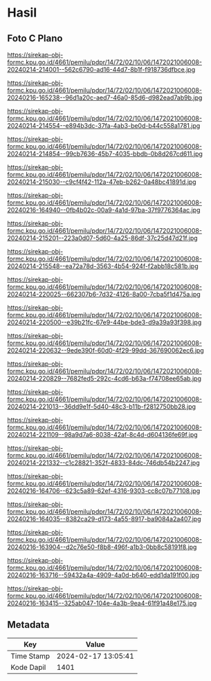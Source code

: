 # Hasil

## Foto C Plano

https://sirekap-obj-formc.kpu.go.id/4661/pemilu/pdpr/14/72/02/10/06/1472021006008-20240214-214001--562c6790-ad16-44d7-8b1f-f918736dfbce.jpg

https://sirekap-obj-formc.kpu.go.id/4661/pemilu/pdpr/14/72/02/10/06/1472021006008-20240216-165238--96d1a20c-aed7-46a0-85d6-d982ead7ab9b.jpg

https://sirekap-obj-formc.kpu.go.id/4661/pemilu/pdpr/14/72/02/10/06/1472021006008-20240214-214554--e894b3dc-37fa-4ab3-be0d-b44c558a1781.jpg

https://sirekap-obj-formc.kpu.go.id/4661/pemilu/pdpr/14/72/02/10/06/1472021006008-20240214-214854--99cb7636-45b7-4035-bbdb-0b8d267cd611.jpg

https://sirekap-obj-formc.kpu.go.id/4661/pemilu/pdpr/14/72/02/10/06/1472021006008-20240214-215030--c9cf4f42-112a-47eb-b262-0a48bc41891d.jpg

https://sirekap-obj-formc.kpu.go.id/4661/pemilu/pdpr/14/72/02/10/06/1472021006008-20240216-164940--0fb4b02c-00a9-4a1d-97ba-37f9776364ac.jpg

https://sirekap-obj-formc.kpu.go.id/4661/pemilu/pdpr/14/72/02/10/06/1472021006008-20240214-215201--223a0d07-5d60-4a25-86df-37c25d47d21f.jpg

https://sirekap-obj-formc.kpu.go.id/4661/pemilu/pdpr/14/72/02/10/06/1472021006008-20240214-215548--ea72a78d-3563-4b54-924f-f2abb18c581b.jpg

https://sirekap-obj-formc.kpu.go.id/4661/pemilu/pdpr/14/72/02/10/06/1472021006008-20240214-220025--662307b6-7d32-4126-8a00-7cba5f1d475a.jpg

https://sirekap-obj-formc.kpu.go.id/4661/pemilu/pdpr/14/72/02/10/06/1472021006008-20240214-220500--e39b21fc-67e9-44be-bde3-d9a39a93f398.jpg

https://sirekap-obj-formc.kpu.go.id/4661/pemilu/pdpr/14/72/02/10/06/1472021006008-20240214-220632--9ede390f-60d0-4f29-99dd-367690062ec6.jpg

https://sirekap-obj-formc.kpu.go.id/4661/pemilu/pdpr/14/72/02/10/06/1472021006008-20240214-220829--7682fed5-292c-4cd6-b63a-f74708ee65ab.jpg

https://sirekap-obj-formc.kpu.go.id/4661/pemilu/pdpr/14/72/02/10/06/1472021006008-20240214-221013--36dd9e1f-5d40-48c3-b11b-f2812750bb28.jpg

https://sirekap-obj-formc.kpu.go.id/4661/pemilu/pdpr/14/72/02/10/06/1472021006008-20240214-221109--98a9d7a6-8038-42af-8c4d-d604136fe69f.jpg

https://sirekap-obj-formc.kpu.go.id/4661/pemilu/pdpr/14/72/02/10/06/1472021006008-20240214-221332--c1c28821-352f-4833-84dc-746db54b2247.jpg

https://sirekap-obj-formc.kpu.go.id/4661/pemilu/pdpr/14/72/02/10/06/1472021006008-20240216-164706--623c5a89-62ef-4316-9303-cc8c07b77108.jpg

https://sirekap-obj-formc.kpu.go.id/4661/pemilu/pdpr/14/72/02/10/06/1472021006008-20240216-164035--8382ca29-d173-4a55-8917-ba9084a2a407.jpg

https://sirekap-obj-formc.kpu.go.id/4661/pemilu/pdpr/14/72/02/10/06/1472021006008-20240216-163904--d2c76e50-f8b8-496f-a1b3-0bb8c58191f8.jpg

https://sirekap-obj-formc.kpu.go.id/4661/pemilu/pdpr/14/72/02/10/06/1472021006008-20240216-163716--59432a4a-4909-4a0d-b640-edd1da191f00.jpg

https://sirekap-obj-formc.kpu.go.id/4661/pemilu/pdpr/14/72/02/10/06/1472021006008-20240216-163415--325ab047-104e-4a3b-9ea4-61f91a48e175.jpg


## Metadata

| Key        | Value               |
| ---------- | ------------------- |
| Time Stamp | 2024-02-17 13:05:41 |
| Kode Dapil | 1401                |



